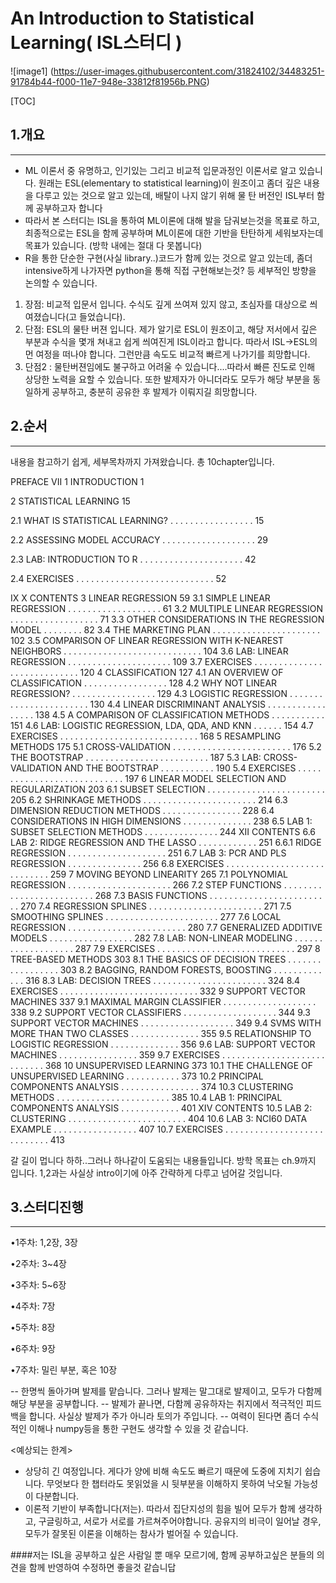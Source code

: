 ﻿An Introduction to Statistical Learning( ISL스터디 )
===================

![image1] (https://user-images.githubusercontent.com/31824102/34483251-91784b44-f000-11e7-948e-33812f81956b.PNG)

[TOC]

## 1.개요
---
 - ML 이론서 중 유명하고, 인기있는 그리고 비교적 입문과정인 이론서로 알고 있습니다. 원래는 ESL(elementary to statistical learning)이 원조이고 좀더 깊은 내용을 다루고 있는 것으로 알고 있는데, 배탈이 나지 않기 위해 물 탄 버전인 ISL부터 함께 공부하고자 합니다
 - 따라서 본 스터디는 ISL을 통하여 ML이론에 대해 발을 담궈보는것을 목표로 하고, 최종적으로는 ESL을 함께 공부하며 ML이론에 대한 기반을 탄탄하게 세워보자는데 목표가 있습니다. (방학 내에는 절대 다 못봅니다)
 - R을 통한 단순한 구현(사실 library..)코드가 함께 있는 것으로 알고 있는데, 좀더 intensive하게 나가자면 python을 통해 직접 구현해보는것? 등 세부적인 방향을 논의할 수 있습니다.
 1. 장점: 비교적 입문서 입니다. 수식도 깊게 쓰여져 있지 않고, 초심자를 대상으로 씌여졌습니다(고 들었습니다).
 2. 단점: ESL의 물탄 버젼 입니다. 제가 알기로 ESL이 원조이고, 해당 저서에서 깊은 부분과 수식을 몇개 쳐내고 쉽게 씌여진게 ISL이라고 합니다. 따라서 ISL->ESL의 먼 여정을 떠나야 합니다. 그런만큼 속도도 비교적 빠르게 나가기를 희망합니다.
 3. 단점2 : 물탄버젼임에도 불구하고 어려울 수 있습니다....따라서 빠른 진도로 인해 상당한 노력을 요할 수 있습니다. 또한 발제자가 아니더라도 모두가 해당 부분을 동일하게 공부하고, 충분히 공유한 후 발제가 이뤄지길 희망합니다.


## 2.순서
---
내용을 참고하기 쉽게, 세부목차까지 가져왔습니다. 총 10chapter입니다.

PREFACE VII
1 INTRODUCTION 1

2 STATISTICAL LEARNING 15

2.1 WHAT IS STATISTICAL LEARNING? . . . . . . . . . . . . . . . . . 15

2.2 ASSESSING MODEL ACCURACY . . . . . . . . . . . . . . . . . . . 29

2.3 LAB: INTRODUCTION TO R . . . . . . . . . . . . . . . . . . . . . 42

2.4 EXERCISES . . . . . . . . . . . . . . . . . . . . . . . . . . . . 52

IX
X CONTENTS
3 LINEAR REGRESSION 59
3.1 SIMPLE LINEAR REGRESSION . . . . . . . . . . . . . . . . . . . 61
3.2 MULTIPLE LINEAR REGRESSION . . . . . . . . . . . . . . . . . . 71
3.3 OTHER CONSIDERATIONS IN THE REGRESSION MODEL . . . . . . . . 82
3.4 THE MARKETING PLAN . . . . . . . . . . . . . . . . . . . . . . 102
3.5 COMPARISON OF LINEAR REGRESSION WITH K-NEAREST
NEIGHBORS . . . . . . . . . . . . . . . . . . . . . . . . . . . . 104
3.6 LAB: LINEAR REGRESSION . . . . . . . . . . . . . . . . . . . . . 109
3.7 EXERCISES . . . . . . . . . . . . . . . . . . . . . . . . . . . . 120
4 CLASSIFICATION 127
4.1 AN OVERVIEW OF CLASSIFICATION . . . . . . . . . . . . . . . . . 128
4.2 WHY NOT LINEAR REGRESSION? . . . . . . . . . . . . . . . . . 129
4.3 LOGISTIC REGRESSION . . . . . . . . . . . . . . . . . . . . . . . 130
4.4 LINEAR DISCRIMINANT ANALYSIS . . . . . . . . . . . . . . . . . 138
4.5 A COMPARISON OF CLASSIFICATION METHODS . . . . . . . . . . . 151
4.6 LAB: LOGISTIC REGRESSION, LDA, QDA, AND KNN . . . . . . 154
4.7 EXERCISES . . . . . . . . . . . . . . . . . . . . . . . . . . . . 168
5 RESAMPLING METHODS 175
5.1 CROSS-VALIDATION . . . . . . . . . . . . . . . . . . . . . . . . 176
5.2 THE BOOTSTRAP . . . . . . . . . . . . . . . . . . . . . . . . . 187
5.3 LAB: CROSS-VALIDATION AND THE BOOTSTRAP . . . . . . . . . . . 190
5.4 EXERCISES . . . . . . . . . . . . . . . . . . . . . . . . . . . . 197
6 LINEAR MODEL SELECTION AND REGULARIZATION 203
6.1 SUBSET SELECTION . . . . . . . . . . . . . . . . . . . . . . . . 205
6.2 SHRINKAGE METHODS . . . . . . . . . . . . . . . . . . . . . . . 214
6.3 DIMENSION REDUCTION METHODS . . . . . . . . . . . . . . . . 228
6.4 CONSIDERATIONS IN HIGH DIMENSIONS . . . . . . . . . . . . . . 238
6.5 LAB 1: SUBSET SELECTION METHODS . . . . . . . . . . . . . . . 244
XII CONTENTS
6.6 LAB 2: RIDGE REGRESSION AND THE LASSO . . . . . . . . . . . . 251
6.6.1 RIDGE REGRESSION . . . . . . . . . . . . . . . . . . . . 251
6.7 LAB 3: PCR AND PLS REGRESSION . . . . . . . . . . . . . . . 256
6.8 EXERCISES . . . . . . . . . . . . . . . . . . . . . . . . . . . . 259
7 MOVING BEYOND LINEARITY 265
7.1 POLYNOMIAL REGRESSION . . . . . . . . . . . . . . . . . . . . . 266
7.2 STEP FUNCTIONS . . . . . . . . . . . . . . . . . . . . . . . . . 268
7.3 BASIS FUNCTIONS . . . . . . . . . . . . . . . . . . . . . . . . . 270
7.4 REGRESSION SPLINES . . . . . . . . . . . . . . . . . . . . . . . 271
7.5 SMOOTHING SPLINES . . . . . . . . . . . . . . . . . . . . . . . 277
7.6 LOCAL REGRESSION . . . . . . . . . . . . . . . . . . . . . . . . 280
7.7 GENERALIZED ADDITIVE MODELS . . . . . . . . . . . . . . . . . 282
7.8 LAB: NON-LINEAR MODELING . . . . . . . . . . . . . . . . . . . 287
7.9 EXERCISES . . . . . . . . . . . . . . . . . . . . . . . . . . . . 297
8 TREE-BASED METHODS 303
8.1 THE BASICS OF DECISION TREES . . . . . . . . . . . . . . . . . 303
8.2 BAGGING, RANDOM FORESTS, BOOSTING . . . . . . . . . . . . . 316
8.3 LAB: DECISION TREES . . . . . . . . . . . . . . . . . . . . . . . 324
8.4 EXERCISES . . . . . . . . . . . . . . . . . . . . . . . . . . . . 332
9 SUPPORT VECTOR MACHINES 337
9.1 MAXIMAL MARGIN CLASSIFIER . . . . . . . . . . . . . . . . . . . 338
9.2 SUPPORT VECTOR CLASSIFIERS . . . . . . . . . . . . . . . . . . . 344
9.3 SUPPORT VECTOR MACHINES . . . . . . . . . . . . . . . . . . . 349
9.4 SVMS WITH MORE THAN TWO CLASSES . . . . . . . . . . . . . . 355
9.5 RELATIONSHIP TO LOGISTIC REGRESSION . . . . . . . . . . . . . . 356
9.6 LAB: SUPPORT VECTOR MACHINES . . . . . . . . . . . . . . . . 359
9.7 EXERCISES . . . . . . . . . . . . . . . . . . . . . . . . . . . . 368
10 UNSUPERVISED LEARNING 373
10.1 THE CHALLENGE OF UNSUPERVISED LEARNING . . . . . . . . . . . 373
10.2 PRINCIPAL COMPONENTS ANALYSIS . . . . . . . . . . . . . . . . 374
10.3 CLUSTERING METHODS . . . . . . . . . . . . . . . . . . . . . . . 385
10.4 LAB 1: PRINCIPAL COMPONENTS ANALYSIS . . . . . . . . . . . . 401
XIV CONTENTS
10.5 LAB 2: CLUSTERING . . . . . . . . . . . . . . . . . . . . . . . . 404
10.6 LAB 3: NCI60 DATA EXAMPLE . . . . . . . . . . . . . . . . . 407
10.7 EXERCISES . . . . . . . . . . . . . . . . . . . . . . . . . . . . 413

갈 길이 멉니다 하하..그러나 하나같이 도움되는 내용들입니다.
방학 목표는 ch.9까지 입니다. 1,2과는 사실상 intro이기에 아주 간략하게 다루고 넘어갈 것입니다.
 
## 3.스터디진행
----

•1주차: 1,2장, 3장

•2주차: 3~4장

•3주차: 5~6장

•4주차: 7장

•5주차: 8장

•6주차: 9장

•7주차: 밀린 부분, 혹은 10장


 -- 한명씩 돌아가며 발제를 맡습니다. 그러나 발제는 말그대로 발제이고, 모두가 다함께 해당 부분을 공부합니다.
 -- 발제가 끝나면, 다함께 공유하자는 취지에서 적극적인 피드백을 합니다. 사실상 발제가 주가 아니라 토의가 주입니다.
 -- 여력이 된다면 좀더 수식적인 이해나 numpy등을 통한 구현도 생각할 수 있을 것 같습니다.

<예상되는 한계>
 - 상당히 긴 여정입니다. 게다가 양에 비해 속도도 빠르기 때문에 도중에 지치기 쉽습니다. 무엇보다 한 챕터라도 못읽었을 시 뒷부분을 이해하지 못하여 낙오될 가능성이 다분합니다.
 - 이론적 기반이 부족합니다(저는). 따라서 집단지성의 힘을 빌어 모두가 함께 생각하고, 구글링하고, 서로가 서로를 가르쳐주어야합니다. 공유지의 비극이 일어날 경우, 모두가 잘못된 이론을 이해하는 참사가 벌어질 수 있습니다.


####저는 ISL을 공부하고 싶은 사람일 뿐 매우 모르기에,  함께 공부하고싶은 분들의 의견을 함께 반영하여 수정하면 좋을것 같습니답


